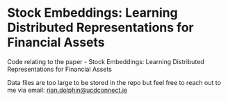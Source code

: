 # Stock Embeddings: Learning Distributed Representations for Financial Assets

Code relating to the paper - Stock Embeddings: Learning Distributed Representations for Financial Assets

Data files are too large to be stored in the repo but feel free to reach out to me via email: rian.dolphin@ucdconnect.ie
